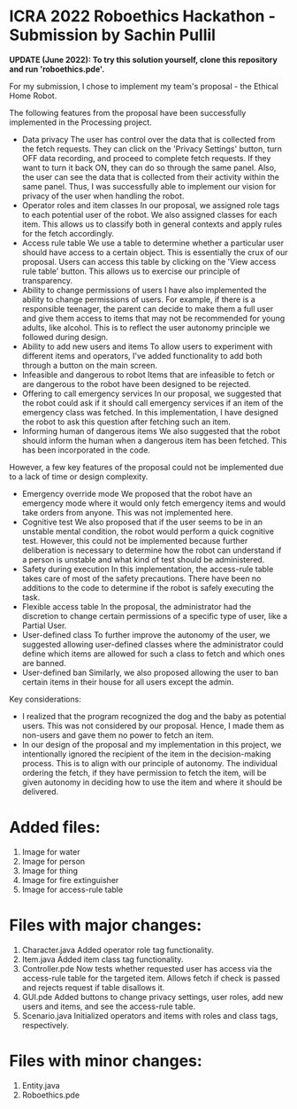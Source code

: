 # ICRA 2022 Roboethics Hackathon - Submission by Sachin Pullil

**UPDATE (June 2022): To try this solution yourself, clone this repository and run 'roboethics.pde'.**

For my submission, I chose to implement my team's proposal - the Ethical Home Robot.

The following features from the proposal have been successfully implemented in the Processing project.
- Data privacy
The user has control over the data that is collected from the fetch requests. They can click on the 'Privacy Settings' button, turn OFF data recording, and proceed to complete fetch requests. If they want to turn it back ON, they can do so through the same panel. Also, the user can see the data that is collected from their activity within the same panel. Thus, I was successfully able to implement our vision for privacy of the user when handling the robot.
- Operator roles and item classes
In our proposal, we assigned role tags to each potential user of the robot. We also assigned classes for each item. This allows us to classify both in general contexts and apply rules for the fetch accordingly.
- Access rule table
We use a table to determine whether a particular user should have access to a certain object. This is essentially the crux of our proposal. Users can access this table by clicking on the  'View access rule table' button. This allows us to exercise our principle of transparency.
- Ability to change permissions of users
I have also implemented the ability to change permissions of users. For example, if there is a responsible teenager, the parent can decide to make them a full user and give them access to items that may not be recommended for young adults, like alcohol. This is to reflect the user autonomy principle we followed during design.
- Ability to add new users and items
To allow users to experiment with different items and operators, I've added functionality to add both through a button on the main screen.
- Infeasible and dangerous to robot
Items that are infeasible to fetch or are dangerous to the robot have been designed to be rejected.
- Offering to call emergency services
In our proposal, we suggested that the robot could ask if it should call emergency services if an item of the emergency class was fetched. In this implementation, I have designed the robot to ask this question after fetching such an item.
- Informing human of dangerous items
We also suggested that the robot should inform the human when a dangerous item has been fetched. This has been incorporated in the code.

However, a few key features of the proposal could not be implemented due to a lack of time or design complexity.
- Emergency override mode
We proposed that the robot have an emergency mode where it would only fetch emergency items and would take orders from anyone. This was not implemented here.
- Cognitive test
We also proposed that if the user seems to be in an unstable mental condition, the robot would perform a quick cognitive test. However, this could not be implemented because further deliberation is necessary to determine how the robot can understand if a person is unstable and what kind of test should be administered.
- Safety during execution
In this implementation, the access-rule table takes care of most of the safety precautions. There have been no additions to the code to determine if the robot is safely executing the task.
- Flexible access table
In the proposal, the administrator had the discretion to change certain permissions of a specific type of user, like a Partial User.
- User-defined class
To further improve the autonomy of the user, we suggested allowing user-defined classes where the administrator could define which items are allowed for such a class to fetch and which ones are banned.
- User-defined ban
Similarly, we also proposed allowing the user to ban certain items in their house for all users except the admin.

Key considerations:
- I realized that the program recognized the dog and the baby as potential users. This was not considered by our proposal. Hence, I made them as non-users and gave them no power to fetch an item.
- In our design of the proposal and my implementation in this project, we intentionally ignored the recipient of the item in the decision-making process. This is to align with our principle of autonomy. The individual ordering the fetch, if they have permission to fetch the item, will be given autonomy in deciding how to use the item and where it should be delivered.


# Added files:
1. Image for water
2. Image for person
3. Image for thing
4. Image for fire extinguisher
5. Image for access-rule table

# Files with major changes:
1. Character.java
Added operator role tag functionality.
2. Item.java
Added item class tag functionality.
3. Controller.pde
Now tests whether requested user has access via the access-rule table for the targeted item. Allows fetch if check is passed and rejects request if table disallows it.
4. GUI.pde
Added buttons to change privacy settings, user roles, add new users and items, and see the access-rule table.
5. Scenario.java
Initialized operators and items with roles and class tags, respectively.

# Files with minor changes:
1. Entity.java
2. Roboethics.pde
